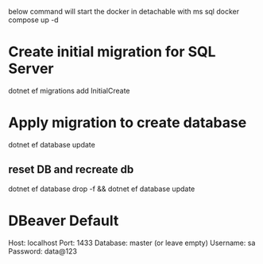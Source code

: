 below command will start the docker in detachable with ms sql 
docker compose up -d
# Create initial migration for SQL Server
dotnet ef migrations add InitialCreate

# Apply migration to create database
dotnet ef database update

## reset DB and recreate db 

dotnet ef database drop -f && dotnet ef database update


# DBeaver Default

Host: localhost
Port: 1433
Database: master (or leave empty)
Username: sa
Password: data@123
